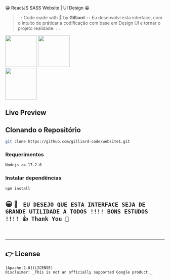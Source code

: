 😀 ReactJS SASS Website | UI Design 😀

> `::` Code made with 💓 by **Gilliard** `::`
> Eu desenvolvi esta interface, com o intuito de práticar a codificação com base em Design UI e tornar o projeto realidade. `::`

<div>
    <img src="https://sass-lang.com/assets/img/logos/logo-b6e1ef6e.svg" style="width: 100px" />
    <img src="https://logospng.org/download/react/logo-react-1024.png" style="width: 100px" />
</div>
<div>
    <img src="https://logospng.org/download/react/logo-react-1024.png" style="width: 100px" />
</div>

## Live Preview

## Clonando o Repositório

```bash
git clone https://github.com/gilliard-code/website1.git
```

### Requerimentos

```bash
Nodejs >= 17.2.0
```

### Instalar dependências

```bash
npm install
```

## 😀 💓 ` EU DESEJO QUE ESTA INTERFACE SEJA DE GRANDE UTILIDADE A TODOS !!!! BONS ESTUDOS !!!! 👍 Thank You 🤝`

<br>

---

## 👉 License

```
[Apache-2.0](LICENSE)
Disclaimer: _This is not an officially supported Google product._
```
